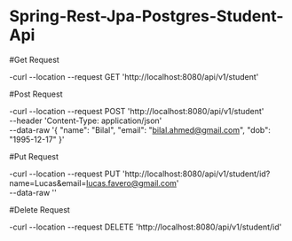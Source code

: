 # Spring-Rest-Jpa-Postgres-Student-Api

#Get Request

-curl --location --request GET 'http://localhost:8080/api/v1/student'

#Post Request

-curl --location --request POST 'http://localhost:8080/api/v1/student' \
--header 'Content-Type: application/json' \
--data-raw '{
    "name": "Bilal",
    "email": "bilal.ahmed@gmail.com",
    "dob": "1995-12-17"
}'

#Put Request

-curl --location --request PUT 'http://localhost:8080/api/v1/student/id?name=Lucas&email=lucas.favero@gmail.com' \
--data-raw ''

#Delete Request

-curl --location --request DELETE 'http://localhost:8080/api/v1/student/id'
